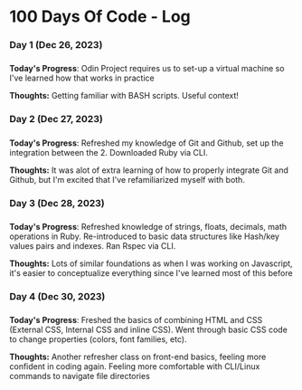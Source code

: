 # 100 Days Of Code - Log

### Day 1 (Dec 26, 2023)
##### 

**Today's Progress**: Odin Project requires us to set-up a virtual machine so I've learned how that works in practice

**Thoughts:** Getting familiar with BASH scripts. Useful context!

### Day 2 (Dec 27, 2023)
##### 

**Today's Progress**: Refreshed my knowledge of Git and Github, set up the integration between the 2. Downloaded Ruby via CLI.

**Thoughts:** It was alot of extra learning of how to properly integrate Git and Github, but I'm excited that I've refamiliarized myself with both.

### Day 3 (Dec 28, 2023)
##### 

**Today's Progress**: Refreshed knowledge of strings, floats, decimals, math operations in Ruby. Re-introduced to basic data structures like Hash/key values pairs and indexes. Ran Rspec via CLI.

**Thoughts:** Lots of similar foundations as when I was working on Javascript, it's easier to conceptualize everything since I've learned most of this before

### Day 4 (Dec 30, 2023)
##### 

**Today's Progress**: Freshed the basics of combining HTML and CSS (External CSS, Internal CSS and inline CSS). Went through basic CSS code to change properties (colors, font families, etc).

**Thoughts:** Another refresher class on front-end basics, feeling more  confident in coding again. Feeling more comfortable with CLI/Linux commands to navigate file directories
